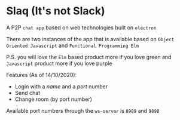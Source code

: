 # Slaq (It's not Slack)

A P2P `chat app` based on web technologies built on `electron`

There are two instances of the app that is available based on `Object Oriented Javascript` and `Functional Programming Elm`

P.S. you will love the `Elm` based product more if you love green and `Javascript` product more if you love purple

Features (As of 14/10/2020):
- Login with a *name* and a *port* number 
- Send chat
- Change room (by port number)

Available port numbers through the `ws-server` is `8989` and `9898`

